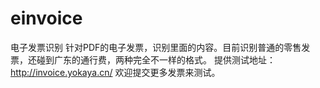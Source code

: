 # einvoice
电子发票识别
针对PDF的电子发票，识别里面的内容。目前识别普通的零售发票，还碰到广东的通行费，两种完全不一样的格式。
提供测试地址：
http://invoice.yokaya.cn/
欢迎提交更多发票来测试。

